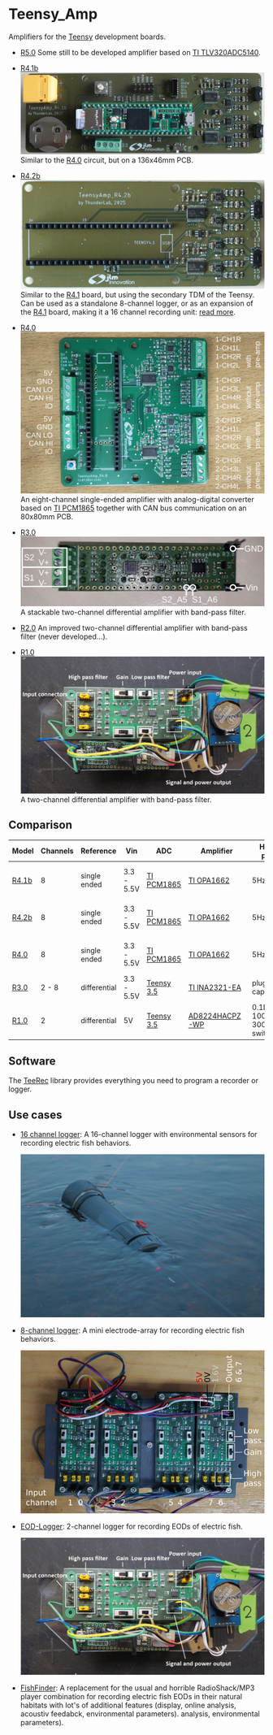 # Teensy_Amp

Amplifiers for the [Teensy](https://www.pjrc.com/teensy/) development boards.

- [R5.0](R5.0)
  Some still to be developed amplifier based on
  [TI TLV320ADC5140](https://www.ti.com/product/TLV320ADC5140).

- [R4.1b](R4.1)
  ![R41b](R4.1/images/Teensy_Amp-R41b.jpg)
  Similar to the [R4.0](R4.0) circuit, but on a 136x46mm PCB.

- [R4.2b](R4.2)
  ![R42b](R4.2/images/Teensy_Amp-R42b.jpg)
  Similar to the [R4.1](R4.1) board, but using the secondary TDM of the
  Teensy. Can be used as a standalone 8-channel
  logger, or as an expansion of the [R4.1](R4.1) board, making it a 16 channel
  recording unit: [read more](R4.1-R4.2).

- [R4.0](R4.0)
  ![R40](R4.0/images/Teensy_Amp-R40.png)
  An eight-channel single-ended amplifier with analog-digital converter
  based on [TI PCM1865](https://www.ti.com/product/PCM1865)
  together with CAN bus communication on an 80x80mm PCB.

- [R3.0](R3.0)
  ![TeensyAmpR3](R3.0/images/Teensy_Amp-R3b-top.png)
  A stackable two-channel differential amplifier with band-pass filter.

- [R2.0](R2.0)
  An improved two-channel differential amplifier with band-pass filter
  (never developed...).

- [R1.0](R1.0)
  ![TeensyAmpR1](R1.0/images/TeensyAmpR1.png)
  A two-channel differential amplifier with band-pass filter.


## Comparison

| Model        | Channels | Reference | Vin | ADC    | Amplifier | High-pass | Low-pass | Gains | Communication | Size (mm) | Comment |
| ------------ | -------- | --------- | --- | ------ | --------- | --------- | -------- | ----- | --- | --- | --- |
| [R4.1b](R4.1) | 8 | single ended | 3.3 - 5.5V | [TI PCM1865](https://www.ti.com/product/PCM1865) | [TI OPA1662](https://www.ti.com/product/OPA1662) | 5Hz fixed | according to sampling rate | x1 - x100 | - | 136x46 | [Teensy 4.1](https://www.pjrc.com/teensy/pinout.html#Teensy_4.1) TDM1 |
| [R4.2b](R4.2) | 8 | single ended | 3.3 - 5.5V | [TI PCM1865](https://www.ti.com/product/PCM1865) | [TI OPA1662](https://www.ti.com/product/OPA1662) | 5Hz fixed | according to sampling rate | x1 - x100 | - | 105x46 | [Teensy 4.1](https://www.pjrc.com/teensy/pinout.html#Teensy_4.1) TDM2 |
| [R4.0](R4.0) | 8 | single ended | 3.3 - 5.5V | [TI PCM1865](https://www.ti.com/product/PCM1865) | [TI OPA1662](https://www.ti.com/product/OPA1662) | 5Hz fixed | according to sampling rate | x1 - x100, x10 - x1000 | CAN | 80x80 | [Teensy 4.1](https://www.pjrc.com/teensy/pinout.html#Teensy_4.1) TDM1 |
| [R3.0](R3.0) | 2 - 8 | differential | 3.3 - 5.5V | [Teensy 3.5](https://www.pjrc.com/teensy/pinout.html#Teensy_3.5) | [TI INA2321-EA](https://www.ti.com/product/INA2321) | plug-in capacitors | plug-in resistances | plug-in resistances | - | 69x18 | stackable up to 8 channels |
| [R1.0](R1.0) | 2 | differential | 5V | [Teensy 3.5](https://www.pjrc.com/teensy/pinout.html#Teensy_3.5) | [AD8224HACPZ-WP](https://www.analog.com/media/en/technical-documentation/data-sheets/AD8224.pdf) | 0.1Hz, 100Hz, 300Hz switch | 10kHz, 33kHz switch | x5, x30, x180 switch | - | 94x35 | |


## Software

The [TeeRec](https://github.com/janscience/TeeRec) library provides
everything you need to program a recorder or logger.


## Use cases

- [16 channel logger](https://github.com/janscience/TeeGrid/tree/main/examples/R4-sensors-logger): A 16-channel logger with environmental sensors for recording electric fish behaviors.

  ![logger](https://github.com/janscience/TeeGrid/blob/main/examples/R4-sensors-logger/submergedlogger.jpg)

- [8-channel
  logger](https://github.com/janscience/TeeGrid/blob/main/8channel-logger):
  A mini electrode-array for recording electric fish behaviors.
  
  ![8channel](https://github.com/janscience/TeeGrid/blob/main/examples/8channel-logger/images/amplifier-bottom.png)

- [EOD-Logger](https://github.com/muchaste/EOD-Logger): 2-channel
  logger for recording EODs of electric fish.
  
  ![EOD_Logger](https://github.com/janscience/Teensy_Amp/blob/main/R1.0/images/TeensyAmpR1.png)

- [FishFinder](https://github.com/janscience/FishFinder): A
  replacement for the usual and horrible RadioShack/MP3 player
  combination for recording electric fish EODs in their natural
  habitats with lot's of additional features (display, online
  analysis, acoustiv feedabck, environmental parameters).
  analysis, environmental parameters).
